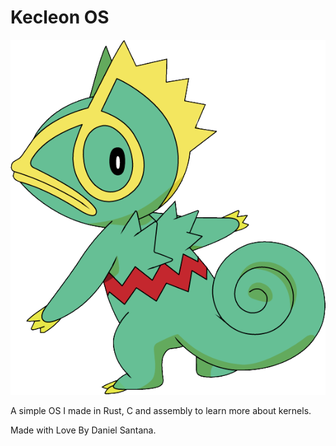 # Kecleon OS

![kecleon](resources/kecleon.png "Kecleon!")

A simple OS I made in Rust, C and assembly to learn more about kernels.

Made with Love By Daniel Santana.
